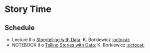 # Story Time

## Schedule

 * Lecture II  o  [Storytelling with Data](Day2/LSSTC_DSFP_story.pdf); K. Borkiewicz [:octocat:](https://github.com/kalinalinkalina)
 * NOTEBOOK II  o  [Telling Stories with Data](Day2/TellingStoriesWithData.ipynb); K. Borkiewicz [:octocat:](https://github.com/kalinalinkalina)